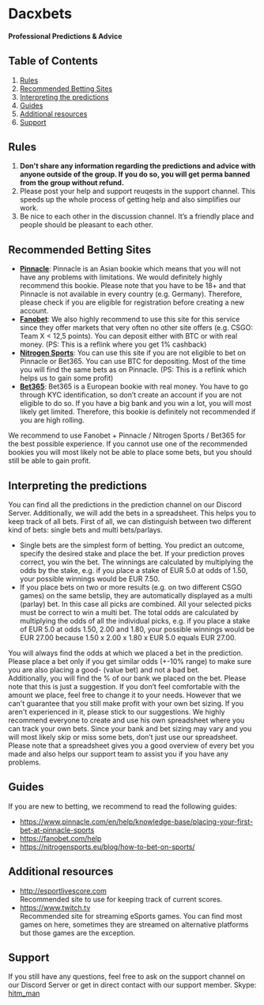 # Dacxbets
#### Professional Predictions & Advice
  
## Table of Contents
1. [Rules](#rules)
2. [Recommended Betting Sites](#recommended-betting-sites)
3. [Interpreting the predictions](#interpreting-the-predictions)
4. [Guides](#guides)
5. [Additional resources](#additional-resources)
6. [Support](#support)
  
## Rules

1. **Don't share any information regarding the predictions and advice with anyone outside of the group. If you do so, you will get perma banned from the group without refund.** 
2. Please post your help and support reuqests in the support channel. This speeds up the whole process of getting help and also simplifies our work.
3. Be nice to each other in the discussion channel. It’s a friendly place and people should be pleasant to each other.

## Recommended Betting Sites
- **[Pinnacle]**: Pinnacle is an Asian bookie which means that you will not have any problems with limitations. We would definitely highly recommend this bookie. Please note that you have to be 18+ and that Pinnacle is not available in every country (e.g. Germany). Therefore, please check if you are eligible for registration before creating a new account.
- **[Fanobet]**: We also highly recommend to use this site for this service since they offer markets that very often no other site offers (e.g. CSGO: Team X < 12,5 points). You can deposit either with BTC or with real money. (PS: This is a reflink where you get 1% cashback)
- **[Nitrogen Sports]**: You can use this site if you are not eligible to bet on Pinnacle or Bet365. You can use BTC for depositing. Most of the time you will find the same bets as on Pinnacle. (PS: This is a reflink which helps us to gain some profit)
- **[Bet365]**: Bet365 is a European bookie with real money. You have to go through KYC identification, so don’t create an account if you are not eligible to do so. If you have a big bank and you win a lot, you will most likely get limited. Therefore, this bookie is definitely not recommended if you are high rolling.

We recommend to use Fanobet + Pinnacle / Nitrogen Sports / Bet365 for the best possible experience. If you cannot use one of the recommended bookies you will most likely not be able to place some bets, but you should still be able to gain profit.

## Interpreting the predictions

You can find all the predictions in the prediction channel on our Discord Server. Additionally, we will add the bets in a spreadsheet. This helps you to keep track of all bets. First of all, we can distinguish between two different kind of bets: single bets and multi bets/parlays.

- Single bets are the simplest form of betting. You predict an outcome, specify the desired stake and place the bet. If your prediction proves correct, you win the bet. The winnings are calculated by multiplying the odds by the stake, e.g. if you place a stake of EUR 5.0 at odds of 1.50, your possible winnings would be EUR 7.50.
- If you place bets on two or more results (e.g. on two different CSGO games) on the same betslip, they are automatically displayed as a multi (parlay) bet. In this case all picks are combined. All your selected picks must be correct to win a multi bet. The total odds are calculated by multiplying the odds of all the individual picks, e.g. if you place a stake of EUR 5.0 at odds 1.50, 2.00 and 1.80, your possible winnings would be EUR 27.00 because 1.50 x 2.00 x 1.80 x EUR 5.0 equals EUR 27.00. 

You will always find the odds at which we placed a bet in the prediction. Please place a bet only if you get similar odds (+-10% range) to make sure you are also placing a good- (value bet) and not a bad bet.  
Additionally, you will find the % of our bank we placed on the bet. Please note that this is just a suggestion. If you don’t feel comfortable with the amount we place, feel free to change it to your needs. However that we can't guarantee that you still make profit with your own bet sizing. If you aren't experienced in it, please stick to our suggestions.
We highly recommend everyone to create and use his own spreadsheet where you can track your own bets. Since your bank and bet sizing may vary and you will most likely skip or miss some bets, don’t just use our spreadsheet. Please note that a spreadsheet gives you a good overview of every bet you made and also helps our support team to assist you if you have any problems.

## Guides

If you are new to betting, we recommend to read the following guides:

- https://www.pinnacle.com/en/help/knowledge-base/placing-your-first-bet-at-pinnacle-sports
- https://fanobet.com/help
- https://nitrogensports.eu/blog/how-to-bet-on-sports/

## Additional resources

- http://esportlivescore.com  
Recommended site to use for keeping track of current scores.
- https://www.twitch.tv  
Recommended site for streaming eSports games. You can find most games on here, sometimes they are streamed on alternative platforms but those games are the exception.

## Support

If you still have any questions, feel free to ask on the support channel on our Discord Server or get in direct contact with our support member. Skype: [hitm_man]


[//]: # (These are reference links used in the body of this note and get stripped out when the markdown processor does its job. There is no need to format nicely because it shouldn't be seen. Thanks SO - http://stackoverflow.com/questions/4823468/store-comments-in-markdown-syntax)

   [Fanobet]: <https://fanobet.com/r/depositwelcomebonus>
   [Nitrogen Sports]: <https://nitrogensports.eu/r/843841>
   [Pinnacle]: <https://wlpinnacle.adsrv.eacdn.com/C.ashx?btag=a_15646b_14963c_&affid=15757&siteid=15646&adid=14963&c=a>
   [Bet365]: <https://www.bet365.com/>
   [hitm_man]: <http://hatscripts.com/addskype?hitm_man>
